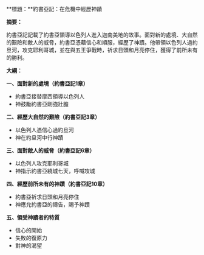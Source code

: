 **標題：**約書亞記：在危機中經歷神蹟

**摘要：**

約書亞記記載了約書亞領導以色列人進入迦南美地的故事。面對新的處境、大自然的艱險和敵人的威脅，約書亞憑藉信心和順服，經歷了神蹟。他帶領以色列人過約旦河，攻克耶利哥城，並在與五王爭戰時，祈求日頭和月亮停住，獲得了前所未有的勝利。

**大綱：**

**一、面對新的處境（約書亞記1章）**
* 約書亞接替摩西領導以色列人
* 神鼓勵約書亞剛強壯膽

**二、經歷大自然的艱險（約書亞記3章）**
* 以色列人憑信心過約旦河
* 神在約旦河中行神蹟

**三、面對敵人的威脅（約書亞記6章）**
* 以色列人攻克耶利哥城
* 神指示約書亞繞城七天，呼喊攻城

**四、經歷前所未有的神蹟（約書亞記10章）**
* 約書亞祈求日頭和月亮停住
* 神應允約書亞的禱告，賜予神蹟

**五、領受神蹟者的特質**
* 信心的開始
* 失敗的復原力
* 對神的渴望